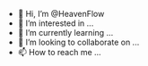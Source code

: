 - 👋 Hi, I’m @HeavenFlow
- 👀 I’m interested in ...
- 🌱 I’m currently learning ...
- 💞️ I’m looking to collaborate on ...
- 📫 How to reach me ...

<!---
HeavenFlow/HeavenFlow is a ✨ special ✨ repository because its `README.md` (this file) appears on your GitHub profile.
You can click the Preview link to take a look at your changes.
--->

